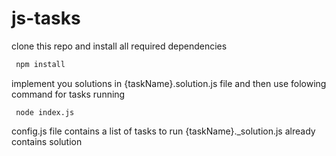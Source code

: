 # js-tasks
clone this repo and install all required dependencies 
```bash
 npm install
```
implement you solutions in {taskName}.solution.js file and then use folowing command for tasks running

```
 node index.js
```
config.js file contains a list of tasks to run
{taskName}._solution.js already contains solution 